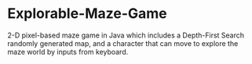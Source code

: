 # Explorable-Maze-Game
 2-D pixel-based maze game in Java which includes a Depth-First Search randomly generated map, and a character that can move to explore the maze world by inputs from keyboard.
